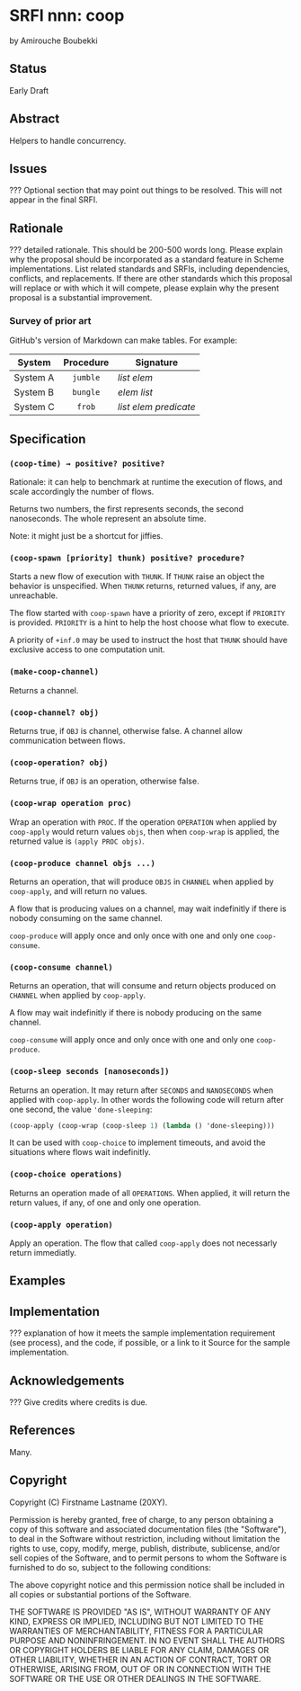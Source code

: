 # SRFI nnn: coop

by Amirouche Boubekki

## Status

Early Draft

## Abstract

Helpers to handle concurrency.

## Issues

??? Optional section that may point out things to be resolved. This
will not appear in the final SRFI.

## Rationale

??? detailed rationale. This should be 200-500 words long. Please
explain why the proposal should be incorporated as a standard feature
in Scheme implementations. List related standards and SRFIs, including
dependencies, conflicts, and replacements. If there are other
standards which this proposal will replace or with which it will
compete, please explain why the present proposal is a substantial
improvement.

### Survey of prior art

GitHub's version of Markdown can make tables. For example:

| System        | Procedure | Signature                 |
| ------------- |:---------:| ------------------------- |
| System A      | `jumble`  | _list_ _elem_             |
| System B      | `bungle`  | _elem_ _list_             |
| System C      | `frob`    | _list_ _elem_ _predicate_ |

## Specification

### `(coop-time) → positive? positive?`

Rationale: it can help to benchmark at runtime the execution of flows,
and scale accordingly the number of flows.

Returns two numbers, the first represents seconds, the second
nanoseconds. The whole represent an absolute time.

Note: it might just be a shortcut for jiffies.

### `(coop-spawn [priority] thunk) positive? procedure?`

Starts a new flow of execution with `THUNK`. If `THUNK` raise an
object the behavior is unspecified.  When `THUNK` returns, returned
values, if any, are unreachable.

The flow started with `coop-spawn` have a priority of zero, except if
`PRIORITY` is provided. `PRIORITY` is a hint to help the host choose
what flow to execute.

A priority of `+inf.0` may be used to instruct the host that `THUNK`
should have exclusive access to one computation unit.

### `(make-coop-channel)`

Returns a channel.

### `(coop-channel? obj)`

Returns true, if `OBJ` is channel, otherwise false. A channel allow
communication between flows.

### `(coop-operation? obj)`

Returns true, if `OBJ` is an operation, otherwise false.

### `(coop-wrap operation proc)`

Wrap an operation with `PROC`. If the operation `OPERATION` when
applied by `coop-apply` would return values `objs`, then when
`coop-wrap` is applied, the returned value is `(apply PROC objs)`.

### `(coop-produce channel objs ...)`

Returns an operation, that will produce `OBJS` in `CHANNEL` when
applied by `coop-apply`, and will return no values.

A flow that is producing values on a channel, may wait indefinitly if
there is nobody consuming on the same channel.

`coop-produce` will apply once and only once with one and only one
`coop-consume`.

### `(coop-consume channel)`

Returns an operation, that will consume and return objects produced on
`CHANNEL` when applied by `coop-apply`.

A flow may wait indefinitly if there is nobody producing on the same
channel.

`coop-consume` will apply once and only once with one and only
one `coop-produce`.


### `(coop-sleep seconds [nanoseconds])`

Returns an operation. It may return after `SECONDS` and `NANOSECONDS`
when applied with `coop-apply`. In other words the following code
will return after one second, the value `'done-sleeping`:

```scheme
(coop-apply (coop-wrap (coop-sleep 1) (lambda () 'done-sleeping)))
```

It can be used with `coop-choice` to implement timeouts, and avoid the
situations where flows wait indefinitly.

### `(coop-choice operations)`

Returns an operation made of all `OPERATIONS`. When applied, it will
return the return values, if any, of one and only one operation.

### `(coop-apply operation)`

Apply an operation. The flow that called `coop-apply` does not
necessarly return immediatly.

## Examples

## Implementation

??? explanation of how it meets the sample implementation requirement
(see process), and the code, if possible, or a link to it Source for
the sample implementation.

## Acknowledgements

??? Give credits where credits is due.

## References

Many.

## Copyright

Copyright (C) Firstname Lastname (20XY).

Permission is hereby granted, free of charge, to any person obtaining
a copy of this software and associated documentation files (the
"Software"), to deal in the Software without restriction, including
without limitation the rights to use, copy, modify, merge, publish,
distribute, sublicense, and/or sell copies of the Software, and to
permit persons to whom the Software is furnished to do so, subject to
the following conditions:

The above copyright notice and this permission notice shall be
included in all copies or substantial portions of the Software.

THE SOFTWARE IS PROVIDED "AS IS", WITHOUT WARRANTY OF ANY KIND,
EXPRESS OR IMPLIED, INCLUDING BUT NOT LIMITED TO THE WARRANTIES OF
MERCHANTABILITY, FITNESS FOR A PARTICULAR PURPOSE AND
NONINFRINGEMENT. IN NO EVENT SHALL THE AUTHORS OR COPYRIGHT HOLDERS BE
LIABLE FOR ANY CLAIM, DAMAGES OR OTHER LIABILITY, WHETHER IN AN ACTION
OF CONTRACT, TORT OR OTHERWISE, ARISING FROM, OUT OF OR IN CONNECTION
WITH THE SOFTWARE OR THE USE OR OTHER DEALINGS IN THE SOFTWARE.
